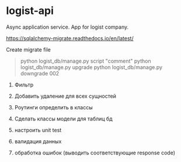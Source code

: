 # logist-api
Async application service. App for logist company.

https://sqlalchemy-migrate.readthedocs.io/en/latest/

Create migrate file

> python logist_db/manage.py script "comment"
> python logist_db/manage.py upgrade
> python logist_db/manage.py downgrade 002


1. Фильтр

1. Добавить удаление для всех сущностей

2. Роутинги определить в классы

3. Сделать классы модели для таблиц бд 

5. настроить unit test

6. валидация данных

7. обработка ошибок (выводить соответствующие response code)